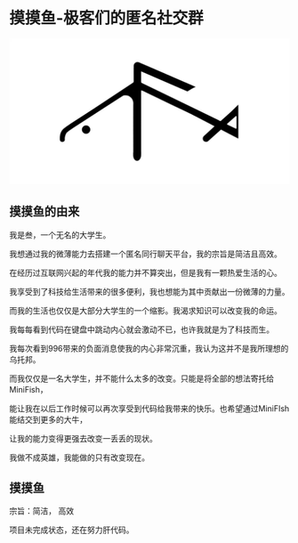 # 摸摸鱼-极客们的匿名社交群

![logo](./img/image1.jpg)

## 摸摸鱼的由来

我是叁，一个无名的大学生。

我想通过我的微薄能力去搭建一个匿名同行聊天平台，我的宗旨是简洁且高效。

在经历过互联网兴起的年代我的能力并不算突出，但是我有一颗热爱生活的心。

我享受到了科技给生活带来的很多便利，我也想能为其中贡献出一份微薄的力量。

而我的生活也仅仅是大部分大学生的一个缩影。我渴求知识可以改变我的命运。

我每每看到代码在键盘中跳动内心就会激动不已，也许我就是为了科技而生。

我每次看到996带来的负面消息使我的内心非常沉重，我认为这并不是我所理想的乌托邦。

而我仅仅是一名大学生，并不能什么太多的改变。只能是将全部的想法寄托给MiniFish，

能让我在以后工作时候可以再次享受到代码给我带来的快乐。也希望通过MiniFIsh能结交到更多的大牛，

让我的能力变得更强去改变一丢丢的现状。

我做不成英雄，我能做的只有改变现在。

## 摸摸鱼

宗旨：简洁， 高效

项目未完成状态，还在努力肝代码。

